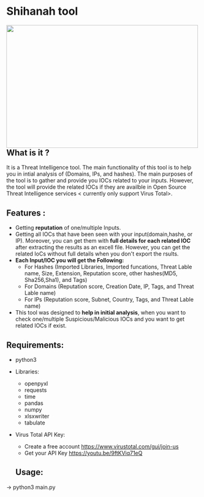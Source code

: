 # Shihanah tool

<p><img align="left" src="https://github.com/amalsannat/Shihanah/blob/main/Shihanah.gif" width="500" height="320" /><p>
<br/><br/><br/><br/>
<br/><br/><br/><br/>
<br/><br/><br/><br/>
<br/><br/>

## What is it ? 
It is a Threat Intelligence tool. The main functionality of this tool is to help you in intial analysis of (Domains, IPs, and hashes). 
The main purposes of the tool is to gather and provide you IOCs related to your inputs. However, the tool will provide the related IOCs if they are availble in Open Source Threat Intelligence services < currently only support Virus Total>.


## Features :

- Getting **reputation** of one/multiple Inputs. 
- Getting all IOCs that have been seen with your input(domain,hashe, or IP). Moreover, you can get them with **full details for each related IOC** after extracting the results as an excell file.
However, you can get the related IoCs without full details when you don't export the rsults.
- **Each Input/IOC you will get the Following:**
	- For Hashes (Imported Libraries, Imported funcations, Threat Lable name, Size, Extension, Reputation score, other hashes(MD5, Sha256,Sha1), and Tags) 
	- For Domains (Reputation score, Creation Date, IP, Tags, and Threat Lable name)
	- For IPs (Reputation score, Subnet, Country, Tags, and Threat Lable name) 
 - This tool was designed to **help in initial analysis**, when you want to check one/multiple Suspicious/Malicious IOCs and you want to get related IOCs if exist.



## Requirements: 
- python3 
- Libraries: 
  - openpyxl
  - requests
  - time
  - pandas 
  - numpy
  - xlsxwriter
  - tabulate 
- Virus Total API Key:
  - Create a free account https://www.virustotal.com/gui/join-us
  - Get your API Key https://youtu.be/9ftKViq71eQ

  ## Usage: 
 -> python3 main.py

